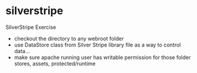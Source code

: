 silverstripe
============

SilverStripe Exercise
- checkout the directory to any webroot folder
- use DataStore class from Silver Stripe library file as a way to control data...
- make sure apache running user has writable permission for those folder
stores, assets, protected/runtime
